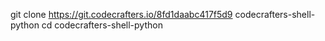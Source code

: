 git clone https://git.codecrafters.io/8fd1daabc417f5d9 codecrafters-shell-python
cd codecrafters-shell-python
